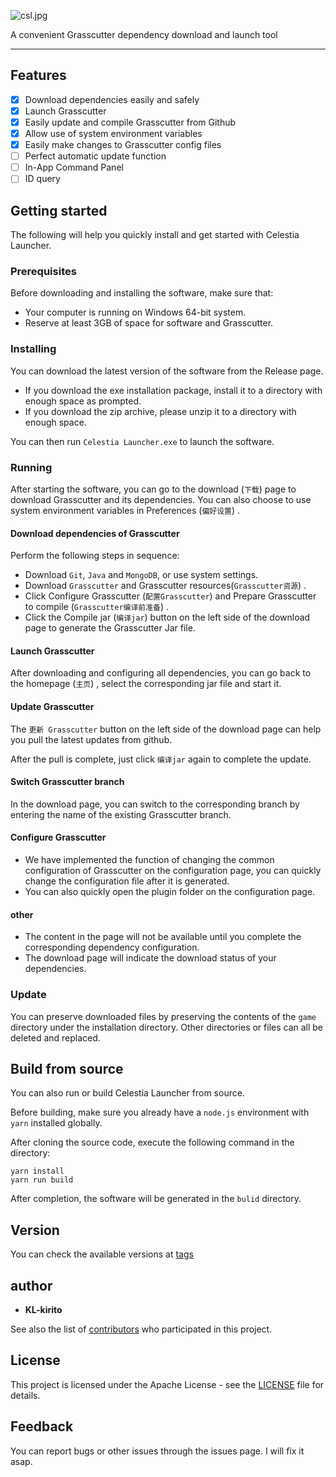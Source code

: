 ![csl.jpg](https://s2.loli.net/2022/05/14/7ajYoZDTyxrgRsN.jpg)

A convenient Grasscutter dependency download and launch tool

------

## Features

- [x] Download dependencies easily and safely
- [x] Launch Grasscutter
- [x] Easily update and compile Grasscutter from Github
- [x] Allow use of system environment variables
- [x] Easily make changes to Grasscutter config files
- [ ] Perfect automatic update function
- [ ] In-App Command Panel
- [ ] ID query

## Getting started

The following will help you quickly install and get started with Celestia Launcher.

### Prerequisites

Before downloading and installing the software, make sure that:

- Your computer is running on Windows 64-bit system.
- Reserve at least 3GB of space for software and Grasscutter.

### Installing

You can download the latest version of the software from the Release page.

- If you download the exe installation package, install it to a directory with enough space as prompted.
- If you download the zip archive, please unzip it to a directory with enough space.

You can then run `Celestia Launcher.exe` to launch the software.

### Running

After starting the software, you can go to the download (`下载`) page to download Grasscutter and its dependencies. You can also choose to use system environment variables in Preferences (`偏好设置`) .

#### Download dependencies of Grasscutter

Perform the following steps in sequence:

- Download `Git`, `Java` and `MongoDB`, or use system settings.
- Download `Grasscutter` and Grasscutter resources(`Grasscutter资源`) .
- Click Configure Grasscutter (`配置Grasscutter`)  and Prepare Grasscutter to compile (`Grasscutter编译前准备`) .
- Click the Compile jar (`编译jar`)  button on the left side of the download page to generate the Grasscutter Jar file.

#### Launch Grasscutter

After downloading and configuring all dependencies, you can go back to the homepage (`主页`) , select the corresponding jar file and start it.

#### Update Grasscutter

The `更新 Grasscutter` button on the left side of the download page can help you pull the latest updates from github.

After the pull is complete, just click `编译jar` again to complete the update.

#### Switch Grasscutter branch

In the download page, you can switch to the corresponding branch by entering the name of the existing Grasscutter branch.

#### Configure Grasscutter

- We have implemented the function of changing the common configuration of Grasscutter on the configuration page, you can quickly change the configuration file after it is generated.
- You can also quickly open the plugin folder on the configuration page.

#### other

- The content in the page will not be available until you complete the corresponding dependency configuration.
- The download page will indicate the download status of your dependencies.

### Update

You can preserve downloaded files by preserving the contents of the `game` directory under the installation directory. Other directories or files can all be deleted and replaced.

## Build from source

You can also run or build Celestia Launcher from source.

Before building, make sure you already have a `node.js` environment with `yarn` installed globally.

After cloning the source code, execute the following command in the directory:

```shell
yarn install
yarn run build
````

After completion, the software will be generated in the `bulid` directory.

## Version

You can check the available versions at [tags](https://github.com/KL-kirito/CelestiaLauncher/tags)

## author

- **KL-kirito**

See also the list of [contributors](https://github.com/KL-kirito/CelestiaLauncher/contributors) who participated in this project.

## License

This project is licensed under the Apache License - see the [LICENSE](LICENSE) file for details.

## Feedback

You can report bugs or other issues through the issues page. I will fix it asap.
